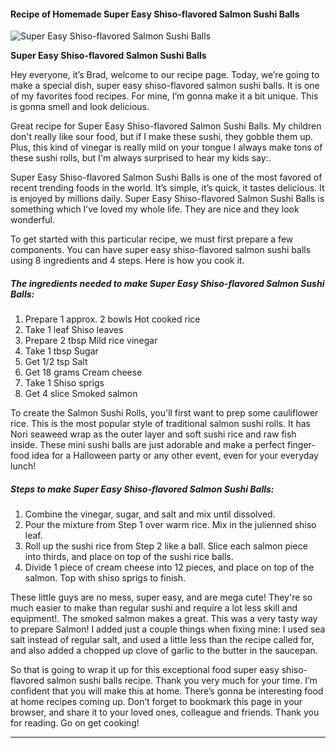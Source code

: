             

#### Recipe of Homemade Super Easy Shiso-flavored Salmon Sushi Balls

![Super Easy Shiso-flavored Salmon Sushi Balls](https://img-global.cpcdn.com/recipes/6697624888410112/751x532cq70/super-easy-shiso-flavored-salmon-sushi-balls-recipe-main-photo.jpg)

**Super Easy Shiso-flavored Salmon Sushi Balls**

Hey everyone, it’s Brad, welcome to our recipe page. Today, we’re going to make a special dish, super easy shiso-flavored salmon sushi balls. It is one of my favorites food recipes. For mine, I’m gonna make it a bit unique. This is gonna smell and look delicious.

Great recipe for Super Easy Shiso-flavored Salmon Sushi Balls. My children don't really like sour food, but if I make these sushi, they gobble them up. Plus, this kind of vinegar is really mild on your tongue I always make tons of these sushi rolls, but I'm always surprised to hear my kids say:.

Super Easy Shiso-flavored Salmon Sushi Balls is one of the most favored of recent trending foods in the world. It’s simple, it’s quick, it tastes delicious. It is enjoyed by millions daily. Super Easy Shiso-flavored Salmon Sushi Balls is something which I’ve loved my whole life. They are nice and they look wonderful.

To get started with this particular recipe, we must first prepare a few components. You can have super easy shiso-flavored salmon sushi balls using 8 ingredients and 4 steps. Here is how you cook it.

##### The ingredients needed to make Super Easy Shiso-flavored Salmon Sushi Balls:

1.  Prepare 1 approx. 2 bowls Hot cooked rice
2.  Take 1 leaf Shiso leaves
3.  Prepare 2 tbsp Mild rice vinegar
4.  Take 1 tbsp Sugar
5.  Get 1/2 tsp Salt
6.  Get 18 grams Cream cheese
7.  Take 1 Shiso sprigs
8.  Get 4 slice Smoked salmon

To create the Salmon Sushi Rolls, you'll first want to prep some cauliflower rice. This is the most popular style of traditional salmon sushi rolls. It has Nori seaweed wrap as the outer layer and soft sushi rice and raw fish inside. These mini sushi balls are just adorable and make a perfect finger-food idea for a Halloween party or any other event, even for your everyday lunch!

##### Steps to make Super Easy Shiso-flavored Salmon Sushi Balls:

1.  Combine the vinegar, sugar, and salt and mix until dissolved.
2.  Pour the mixture from Step 1 over warm rice. Mix in the julienned shiso leaf.
3.  Roll up the sushi rice from Step 2 like a ball. Slice each salmon piece into thirds, and place on top of the sushi rice balls.
4.  Divide 1 piece of cream cheese into 12 pieces, and place on top of the salmon. Top with shiso sprigs to finish.

These little guys are no mess, super easy, and are mega cute! They're so much easier to make than regular sushi and require a lot less skill and equipment!. The smoked salmon makes a great. This was a very tasty way to prepare Salmon! I added just a couple things when fixing mine: I used sea salt instead of regular salt, and used a little less than the recipe called for, and also added a chopped up clove of garlic to the butter in the saucepan.

So that is going to wrap it up for this exceptional food super easy shiso-flavored salmon sushi balls recipe. Thank you very much for your time. I’m confident that you will make this at home. There’s gonna be interesting food at home recipes coming up. Don’t forget to bookmark this page in your browser, and share it to your loved ones, colleague and friends. Thank you for reading. Go on get cooking!

* * *